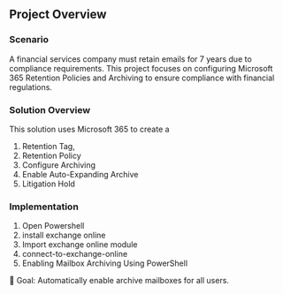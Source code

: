 ## Project Overview
### Scenario
A financial services company must retain emails for 7 years due to compliance requirements. 
This project focuses on configuring Microsoft 365 Retention Policies and Archiving to ensure compliance with financial regulations.

### Solution Overview
This solution uses Microsoft 365 to create a 
1. Retention Tag,
2. Retention Policy
3. Configure Archiving
4. Enable Auto-Expanding Archive
5. Litigation Hold

### Implementation
1. Open Powershell
2. install exchange online
3. Import exchange online module
4. connect-to-exchange-online
5. Enabling Mailbox Archiving Using PowerShell

📌 Goal: Automatically enable archive mailboxes for all users.
